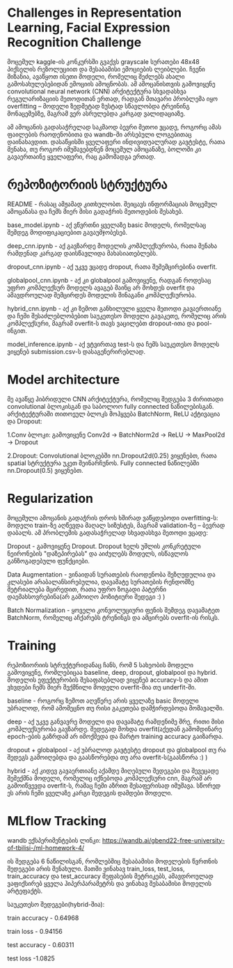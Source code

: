 # Challenges in Representation Learning, Facial Expression Recognition Challenge
მოცემულ kaggle-ის კონკურსში გვაქვს grayscale სურათები 48x48 პიქსელის რეზოლუციით და შესაბამისი ემოციების ლეიბლები. ჩვენი მიზანია, ავაწყოთ ისეთი მოდელი, რომელიც შეძლებს ახალი გამოსახულებებიდან ემოციის ამოცნობას. ამ ამოცანისთვის გამოვიყენე convolutional neural network (CNN) არქიტექტურა სხვადასხვა რეგულარიზაციის მეთოდითან ერთად, რადგან მთავარი პრობლემა იყო overfitting – მოდელი ზედმეტად ზუსტად სწავლობდა ტრეინინგ მონაცემებზე, მაგრამ ვერ ასრულებდა კარგად ვალიდაციაზე.

ამ ამოცანის გადასაჭრელად საკმაოდ ბევრი მეთოი ვცადე, როგორც ამას ფაილების რაოდენობითა და wandb-ში არსებული ლოგებითაც დაინახავდით. დასაწყისში ყველაფერი ინდივიდუალურად გავტესტე, რათა მენახა, თუ როგორ იმუშავებდნენ მოცემულ ამოცანაზე, ბოლოში კი გავაერთაინე ყველაფერი, რაც გამომადგა ერთად.

# რეპოზიტორიის სტრუქტურა
README - რასაც ამჟამად კითხულობთ. შეიცავს ინფორმაციას მოცემულ ამოცანასა და ჩემს მიერ მისი გადაჭრის მეთოდების შესახებ.

base_model.ipynb - აქ ვწვრთნი ყველაზე basic მოდელს, რომელსაც შემდეგ მოდიფიკაციებით გავაუმჯობესებ.

deep_cnn.ipynb - აქ გავზარდე მოდელის კომპლექსურობა, რათა მენახა რამდენად კარგად დაისწავლიდა მახასიათებლებს.

dropout_cnn.ipynb - აქ უკვე ვცადე dropout, რათა შემემცირებინა overfit.

globalpool_cnn.ipynb - აქ კი globalpool გამოვიყენე, რადგან როდესაც უფრო კომპლექსურ მოდელს ავაგებ მაინც არ მოხდეს overfit და ამავდროულად შემცირდეს მოდელის შინაგანი კომპლექსურობა.

hybrid_cnn.ipynb - აქ კი ზემოთ განხილული ყველა მეთოდი გავაერთიანე და ჩემი შესაძლებლობებით საუკეთესო მოდელი გავაკეთე, რომელიც არის კომპლექსური, მაგრამ overfit-ს თავს ვაცილებთ dropout-ითა და pool-ინგით.

model_inference.ipynb - აქ ვტვირთავ test-ს და ჩემს საუკეთესო მოდელს ვიყენებ submission.csv-ს დასაგენერირებლად.

# Model architecture
მე ავაწყე ჰიბრიდული CNN არქიტექტურა, რომელიც შედგება 3 ძირითადი convolutional ბლოკისგან და საბოლოო fully connected ნაწილებისგან. არქიტექტურაში თითოეულ ბლოკს მოჰყვება BatchNorm, ReLU აქტივაცია და Dropout:

  1.Conv ბლოკი: 
    გამოვიყენე Conv2d → BatchNorm2d → ReLU → MaxPool2d → Dropout

  2.Dropout:
    Convolutional ბლოკებში nn.Dropout2d(0.25) ვიყენებთ, რათა spatial სტრუქტურა უკეთ შეინარჩუნოს.
    Fully connected ნაწილებში nn.Dropout(0.5) ვიყენებთ.

# Regularization
მოცემული ამოცანის გადაჭრის დროს ხშირად ვაწყდებოდი overfitting-ს: მოდელი train-ზე აღწევდა მაღალ სიზუსტეს, მაგრამ validation-ზე – ბევრად დაბალს. ამ პრობლემის გადასაჭრელად სხვადასხვა მეთოდი ვცადე:

Dropout - გამოვიყენე Dropout. Dropout ხელს უშლის კონკრეტული ნეირონების "დაზეპირებას" და აიძულებს მოდელს, ისწავლოს განზოგადებული ფუნქციები.

Data Augmentation - ვინაიდან სურათების რაოდენობა შეზღუდულია და კლასები არაბალანსირებულია, დავამატე სურათების რენდომზე შეტრიალება მცირედით, რათა უფრო ზოგადი პატერნი დაემახსოვრებინა(არ გამოიღო პოზიტიური შედეგი :) )

Batch Normalization - ყოველი კონვოლუციური ფენის შემდეგ დავამატეთ BatchNorm, რომელიც აჩქარებს ტრენინგს და ამცირებს overfit-ის რისკს.

# Training
რეპოზიორიის სტრუქტურიდანაც ჩანს, რომ 5 სახეობის მოდელი გამოვიყენე, რომლებიცაა baseline, deep, dropout, globalpool და hybrid. მოდელის ეფექტურობის შესაფასებლად ვიყენებ accuracy-ს და ამით ვხვდები ჩემს მიერ შექმნილი მოდელი overfit-შია თუ underfit-ში.

baseline - როგორც ზემოთ აღვწერე არის ყველაზე basic მოდელი უბრალოდ, რომ ამომეცნო თუ რისი გაკეთება დამჭირდებოდა მომავალში.

deep - აქ უკვე განვავრე მოდელი და დავამატე რამდენიმე შრე, რითი მისი კომპლექსურობა გავზარდე. შედეგად მოხდა overfit(აქედან გამომდინარე epoch-ების გაზრდამ არ იმოქმედა და მარტო training accuracy გაიზარდა.

dropout + globalpool - აქ უბრალოდ გავტესტე dropout და globalpool თუ რა შედეგს გამოიღებდა და გაასწორებდა თუ არა overfit-ს(გაასწორა :) )

hybrid - აქ კიდევ გავაერთიანე აქამდე მიღებული შედეგები და შევეცადე შემექმნა მოდელი, რომელიც იქნებოდა კომპლექსური cnn, მაგრამ არ გამოიწვევდა overfit-ს, რამაც ჩემი აზრით შესაფერისად იმუშავა. სწორედ ეს არის ჩემი ყველაზე კარგი შედეგის დამდები მოდელი.

# MLflow Tracking
wandb ექსპერიმენტების ლინკი: https://wandb.ai/gbend22-free-university-of-tbilisi-/ml-homework-4/

ის შედგება 6 ნაწილისგან, რომლებშიც შესაბამისი მოდელების წვრთნის შედეგები არის შენახული. მათში ვინახავ train_loss, test_loss, train_accuracy და test_accuracy შეფასების
მეტრიკებს, ამავდროულად ვაფიქსირებ ყველა ჰიპერპარამეტრს და ვინახავ შესაბამისი მოდელის არტეფაქტს.

საუკეთესო შედეგები(hybrid-შია):

train accuracy - 0.64968

train loss - 0.94156

test accuracy - 0.60311

test loss -1.0825
